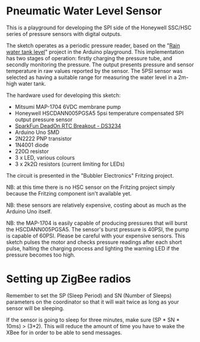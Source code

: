 # Pneumatic Water Level Sensor

This is a playground for developing the SPI side of the Honeywell SSC/HSC series of pressure sensors with digital outputs.

The sketch operates as a periodic pressure reader, based on the "[Rain water tank level](http://playground.arduino.cc/Main/Waterlevel)" project in the Arduino playground. This implementation has two stages of operation: firstly charging the pressure tube, and secondly monitoring the pressure. The output presents pressure and sensor temperature in raw values reported by the sensor. The 5PSI sensor was selected as having a suitable range for measuring the water level in a 2m-high water tank.

The hardware used for developing this sketch:
 - Mitsumi MAP-1704 6VDC membrane pump
 - Honeywell HSCDANN005PGSA5 5psi temperature compensated SPI output pressure sensor
 - [SparkFun DeadOn RTC Breakout - DS3234](https://www.sparkfun.com/products/10160)
 - Arduino Uno SMD
 - 2N2222 PNP transistor
 - 1N4001 diode
 - 220Ω resistor
 - 3 x LED, various colours
 - 3 x 2k2Ω resistors (current limiting for LEDs)

The circuit is presented in the "Bubbler Electronics" Fritzing project.

NB: at this time there is no HSC sensor on the Fritzing project simply because the Fritzing component isn't available yet.

NB: these sensors are relatively expensive, costing about as much as the Arduino Uno itself.

NB: the MAP-1704 is easily capable of producing pressures that will burst the HSCDANN005PGSA5. The sensor's burst pressure is 40PSI, the pump is capable of 60PSI. Please be careful with your expensive sensors. This sketch pulses the motor and checks pressure readings after each short pulse, halting the charging process and lighting the warning LED if the pressure becomes too high.

# Setting up ZigBee radios

Remember to set the SP (Sleep Period) and SN (Number of Sleeps) parameters on the coordinator so that it will wait twice as long as your sensor will be sleeping.

If the sensor is going to sleep for three minutes, make sure (SP * SN * 10ms) > (3*2). This will reduce the amount of time you have to wake the XBee for in order to be able to send messages.
